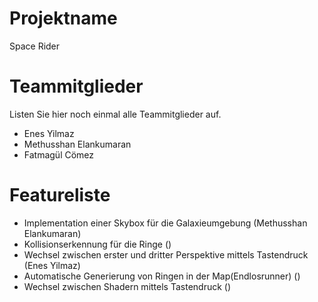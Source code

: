 
# Projektname
Space Rider

# Teammitglieder
Listen Sie hier noch einmal alle Teammitglieder auf.
- Enes Yilmaz
- Methusshan Elankumaran
- Fatmagül Cömez

# Featureliste
- Implementation einer Skybox für die Galaxieumgebung (Methusshan Elankumaran)
- Kollisionserkennung für die Ringe ()
- Wechsel zwischen erster und dritter Perspektive mittels Tastendruck (Enes Yilmaz)
- Automatische Generierung von Ringen in der Map(Endlosrunner) ()
- Wechsel zwischen Shadern mittels Tastendruck ()
